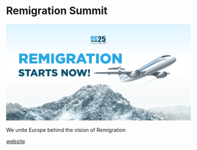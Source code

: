 # Remigration Summit

![here](public/og.png)

We unite Europe behind the vision of Remigration

[website](remigrationsummit.com)

